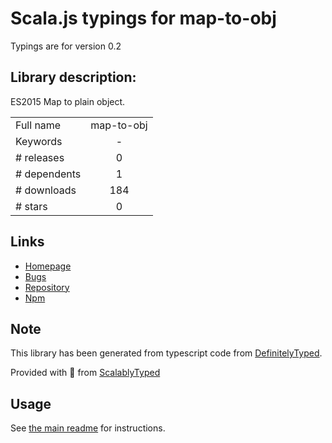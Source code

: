 
# Scala.js typings for map-to-obj

Typings are for version 0.2

## Library description:
ES2015 Map to plain object.

|                    |                 |
| ------------------ | :-------------: |
| Full name          | map-to-obj |
| Keywords           | - |
| # releases         | 0 |
| # dependents       | 1 |
| # downloads        | 184 |
| # stars            | 0 |

## Links
- [Homepage](https://github.com/egoist/map-to-obj#readme)
- [Bugs](https://github.com/egoist/map-to-obj/issues)
- [Repository](https://github.com/egoist/map-to-obj)
- [Npm](https://www.npmjs.com/package/map-to-obj)
    


## Note
This library has been generated from typescript code from [DefinitelyTyped](https://definitelytyped.org).

Provided with :purple_heart: from [ScalablyTyped](https://github.com/oyvindberg/ScalablyTyped)

## Usage
See [the main readme](../../readme.md) for instructions.


